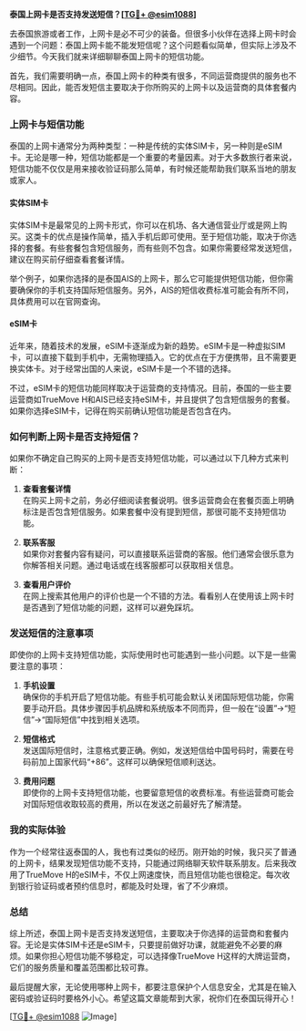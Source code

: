 **泰国上网卡是否支持发送短信？[[TG💪+ @esim1088](https://t.me/s/esim1088)]**

去泰国旅游或者工作，上网卡是必不可少的装备。但很多小伙伴在选择上网卡时会遇到一个问题：泰国上网卡能不能发短信呢？这个问题看似简单，但实际上涉及不少细节。今天我们就来详细聊聊泰国上网卡的短信功能。

首先，我们需要明确一点，泰国上网卡的种类有很多，不同运营商提供的服务也不尽相同。因此，能否发短信主要取决于你所购买的上网卡以及运营商的具体套餐内容。

### 上网卡与短信功能

泰国的上网卡通常分为两种类型：一种是传统的实体SIM卡，另一种则是eSIM卡。无论是哪一种，短信功能都是一个重要的考量因素。对于大多数旅行者来说，短信功能不仅仅是用来接收验证码那么简单，有时候还能帮助我们联系当地的朋友或家人。

#### 实体SIM卡

实体SIM卡是最常见的上网卡形式，你可以在机场、各大通信营业厅或是网上购买。这类卡的优点是操作简单，插入手机后即可使用。至于短信功能，取决于你选择的套餐。有些套餐包含短信服务，而有些则不包含。如果你需要经常发送短信，建议在购买前仔细查看套餐详情。

举个例子，如果你选择的是泰国AIS的上网卡，那么它可能提供短信功能，但你需要确保你的手机支持国际短信服务。另外，AIS的短信收费标准可能会有所不同，具体费用可以在官网查询。

#### eSIM卡

近年来，随着技术的发展，eSIM卡逐渐成为新的趋势。eSIM卡是一种虚拟SIM卡，可以直接下载到手机中，无需物理插入。它的优点在于方便携带，且不需要更换实体卡。对于经常出国的人来说，eSIM卡是一个不错的选择。

不过，eSIM卡的短信功能同样取决于运营商的支持情况。目前，泰国的一些主要运营商如TrueMove H和AIS已经支持eSIM卡，并且提供了包含短信服务的套餐。如果你选择eSIM卡，记得在购买前确认短信功能是否包含在内。

### 如何判断上网卡是否支持短信？

如果你不确定自己购买的上网卡是否支持短信功能，可以通过以下几种方式来判断：

1. **查看套餐详情**  
   在购买上网卡之前，务必仔细阅读套餐说明。很多运营商会在套餐页面上明确标注是否包含短信服务。如果套餐中没有提到短信，那很可能不支持短信功能。

2. **联系客服**  
   如果你对套餐内容有疑问，可以直接联系运营商的客服。他们通常会很乐意为你解答相关问题。通过电话或在线客服都可以获取相关信息。

3. **查看用户评价**  
   在网上搜索其他用户的评价也是一个不错的方法。看看别人在使用该上网卡时是否遇到了短信功能的问题，这样可以避免踩坑。

### 发送短信的注意事项

即使你的上网卡支持短信功能，实际使用时也可能遇到一些小问题。以下是一些需要注意的事项：

1. **手机设置**  
   确保你的手机开启了短信功能。有些手机可能会默认关闭国际短信功能，你需要手动开启。具体步骤因手机品牌和系统版本不同而异，但一般在“设置”->“短信”->“国际短信”中找到相关选项。

2. **短信格式**  
   发送国际短信时，注意格式要正确。例如，发送短信给中国号码时，需要在号码前加上国家代码“+86”。这样可以确保短信顺利送达。

3. **费用问题**  
   即使你的上网卡支持短信功能，也要留意短信的收费标准。有些运营商可能会对国际短信收取较高的费用，所以在发送之前最好先了解清楚。

### 我的实际体验

作为一个经常往返泰国的人，我也有过类似的经历。刚开始的时候，我只买了普通的上网卡，结果发现短信功能不支持，只能通过网络聊天软件联系朋友。后来我改用了TrueMove H的eSIM卡，不仅上网速度快，而且短信功能也很稳定。每次收到银行验证码或者预约信息时，都能及时处理，省了不少麻烦。

### 总结

综上所述，泰国上网卡是否支持发送短信，主要取决于你选择的运营商和套餐内容。无论是实体SIM卡还是eSIM卡，只要提前做好功课，就能避免不必要的麻烦。如果你担心短信功能不够稳定，可以选择像TrueMove H这样的大牌运营商，它们的服务质量和覆盖范围都比较可靠。

最后提醒大家，无论使用哪种上网卡，都要注意保护个人信息安全，尤其是在输入密码或验证码时要格外小心。希望这篇文章能帮到大家，祝你们在泰国玩得开心！

[[TG💪+ @esim1088](https://t.me/s/esim1088) ![Image](https://i.postimg.cc/4NQfJmqS/Snipaste-2025-05-13-00-14-12.png)]